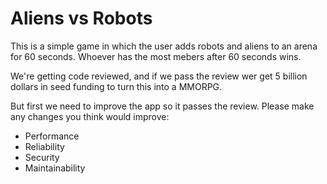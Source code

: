 # Aliens vs Robots

This is a simple game in which the user adds robots and aliens to an arena for
60 seconds. Whoever has the most mebers after 60 seconds wins.

We're getting code reviewed, and if we pass the review wer get 5 billion
dollars in seed funding to turn this into a MMORPG.

But first we need to improve the app so it passes the review. Please make any
changes you think would improve:

* Performance
* Reliability
* Security
* Maintainability

